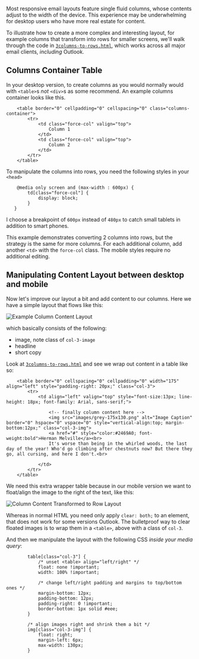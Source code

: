 Most responsive email layouts feature single fluid columns, whose contents adjust to the width of the device. This experience may be underwhelming for desktop users who have more real estate for content. 

To illustrate how to create a more complex and interesting layout, for example columns that transform into rows for smaller screens, we'll walk through the code in [`3columns-to-rows.html`](blob/master/templates/3columns-to-rows.html), which works across all major email clients, *including* Outlook.

## Columns Container Table

In your desktop version, to create columns as you would normally would with `<table>`s _not_ `<div>`s as some recommend.
An example columns container looks like this.

````
	<table border="0" cellpadding="0" cellspacing="0" class="columns-container">
		<tr>
			<td class="force-col" valign="top">
				Column 1				
			</td>
			<td class="force-col" valign="top">
				Column 2
			</td>
		</tr>
	</table>
````

To manipulate the columns into rows, you need the following styles in your `<head>`

````
	@media only screen and (max-width : 600px) {
		td[class="force-col"] {
			display: block;
		}
   }
````

I choose a breakpoint of `600px` instead of `480px` to catch small tablets in addition to smart phones. 

This example demonstrates converting 2 columns into rows, but the strategy is the same for more columns. For each additional column, add another `<td>` with the `force-col` class. The mobile styles require no additional editing.

## Manipulating Content Layout between desktop and mobile

Now let's improve our layout a bit and add content to our columns. Here we have a simple layout that flows like this:  

![Example Column Content Layout](http://internations.github.com/antwort/images/content-column.png "Example Column Content Layout")

which basically consists of the following:  

* image, note class of `col-3-image`  
* headline  
* short copy


Look at [`3columns-to-rows.html`](blob/master/templates/3columns-to-rows.html) and see we wrap out content in a table like so:

````
	<table border="0" cellspacing="0" cellpadding="0" width="175" align="left" style="padding-right: 20px;" class="col-3">
		<tr>
			<td align="left" valign="top" style="font-size:13px; line-height: 18px; font-family: Arial, sans-serif;">
				
				<!-- finally column content here -->
				<img src="images/grey-175x130.png" alt="Image Caption" border="0" hspace="0" vspace="0" style="vertical-align:top; margin-bottom:12px;" class="col-3-img">
				<a href="#" style="color:#2469A0; font-weight:bold">Herman Melville</a><br>
				It's worse than being in the whirled woods, the last day of the year! Who'd go climbing after chestnuts now? But there they go, all cursing, and here I don't.<br>
				
			</td>
		</tr>
	</table>
````

We need this extra wrapper table because in our mobile version we want to float/align the image to the right of the text, like this:

![Column Content Transformed to Row Layout](http://internations.github.com/antwort/images/content-row.png "Column Content Transformed to Row Layout")

Whereas in normal HTML you need only apply `clear: both;` to an element, that does not work for some versions Outlook. The bulletproof way to clear floated images is to wrap them in a `<table>`, above with a class of `col-3`.

And then we manipulate the layout with the following CSS *inside your media query*:

````
        table[class="col-3"] {
            /* unset <table> align="left/right" */
            float: none !important;
            width: 100% !important;

            /* change left/right padding and margins to top/bottom ones */
            margin-bottom: 12px;
            padding-bottom: 12px;
            padding-right: 0 !important;
            border-bottom: 1px solid #eee;
        }

        /* align images right and shrink them a bit */
        img[class="col-3-img"] {
            float: right;
            margin-left: 6px;
            max-width: 130px;
        }

````

